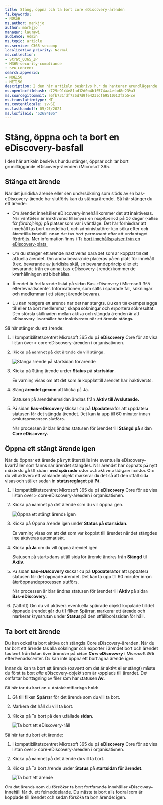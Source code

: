 ```yaml
---
title: Stäng, öppna och ta bort core eDiscovery-ärenden
f1.keywords:
- NOCSH
ms.author: markjjo
author: markjjo
manager: laurawi
audience: Admin
ms.topic: article
ms.service: O365-seccomp
localization_priority: Normal
ms.collection:
- Strat_O365_IP
- M365-security-compliance
- SPO_Content
search.appverid:
- MOE150
- MET150
description: I den här artikeln beskrivs hur du hanterar grundläggande eDiscovery-ärenden. Det handlar bland annat om att stänga ett ärende, öppna ett stängt ärende och ta bort ett ärende.
ms.openlocfilehash: d729c91d4e81ad12d0b4b16574aa4edad8e239a3
ms.sourcegitcommit: a6fb731fdf726d7d9fe4232cf69510013f2b54ce
ms.translationtype: MT
ms.contentlocale: sv-SE
ms.lasthandoff: 05/27/2021
ms.locfileid: "52684105"
---
```

# <a name="close-reopen-and-delete-a-core-ediscovery-case"></a>Stäng, öppna och ta bort en eDiscovery-basfall

I den här artikeln beskrivs hur du stänger, öppnar och tar bort grundläggande eDiscovery-ärenden i Microsoft 365.

## <a name="close-a-case"></a>Stänga ett ärende

När det juridiska ärende eller den undersökning som stöds av en bas-eDiscovery-ärende har slutförts kan du stänga ärendet. Så här stänger du ett ärende:
  
- Om ärendet innehåller eDiscovery-innehåll kommer det att inaktiveras. När vänttiden är inaktiverad tillämpas en respitperiod på 30 dagar (kallas för *fördröjning)* på platser som var i väntläge. Det här förhindrar att innehåll tas bort omedelbart, och administratörer kan söka efter och återställa innehåll innan det tas bort permanent efter att undantaget fördröjts. Mer information finns i Ta [bort innehållsplatser från en eDiscovery-plats.](create-ediscovery-holds.md#removing-content-locations-from-an-ediscovery-hold)

- Om du stänger ett ärende inaktiveras bara det som är kopplat till det aktuella ärendet. Om andra bevarande placeras på en plats för innehåll (t.ex. bevarande av juridiska skäl, en bevarandeprincip eller ett bevarande från ett annat bas-eDiscovery-ärende) kommer de kvarhållningen att bibehållas.

- Ärendet är fortfarande listat på sidan Bas-eDiscovery i Microsoft 365 efterlevnadscenter. Informationen, som sätts i spärrade fall, sökningar och medlemmar i ett stängt ärende bevaras.

- Du kan redigera ett ärende när det har stängts. Du kan till exempel lägga till eller ta bort medlemmar, skapa sökningar och exportera sökresultat. Den största skillnaden mellan aktiva och stängda ärenden är att eDiscovery-kvarhåller har inaktiverats när ett ärende stängs.

Så här stänger du ett ärende:
  
1. I kompatibilitetscentret Microsoft 365 du på **eDiscovery** Core för att visa listan över  >   core-eDiscovery-ärenden i organisationen.

2. Klicka på namnet på det ärende du vill stänga.

   ![Stänga ärende på startsidan för ärende](../media/eDiscoveryCaseHomePage.png)

3. Klicka på Stäng ärende under **Status** på **startsidan.**

    En varning visas om att det som är kopplat till ärendet har inaktiverats.

4. Stäng **ärendet genom** att klicka på Ja.

    Statusen på ärendehemsidan ändras från **Aktiv till** **Avslutande.**

5. På sidan **Bas-eDiscovery** klickar du på **Uppdatera** för att uppdatera statusen för det stängda ärendet. Det kan ta upp till 60 minuter innan avslutsprocessen slutförs.

    När processen är klar ändras statusen för ärendet till **Stängd på** sidan **Core eDiscovery.**

## <a name="reopen-a-closed-case"></a>Öppna ett stängt ärende igen

När du öppnar ett ärende på nytt återställs inte eventuella eDiscovery-kvarhåller som fanns när ärendet stängdes. När ärendet har öppnats på nytt måste du gå till sidan **med spärrade** sidor och aktivera tidigare insidor. Om du vill aktivera ett väntande objekt markerar du det så att den utfäll sida visas och ställer sedan in **statusreglaget** på **På**.
  
1. I kompatibilitetscentret Microsoft 365 du på **eDiscovery** Core för att visa listan över  >   core-eDiscovery-ärenden i organisationen.

2. Klicka på namnet på det ärende som du vill öppna igen.

   ![Öppna ett stängt ärende igen](../media/eDiscoveryCaseHomePageReopen.png)

3. Klicka på Öppna ärende igen under **Status** **på startsidan.**

    En varning visas om att det som var kopplat till ärendet när det stängdes inte aktiveras automatiskt.

4. Klicka **på Ja** om du vill öppna ärendet igen.

    Statusen på startsidans utfäll sida för ärende ändras från **Stängd** till **Aktiv**.

5. På sidan **Bas-eDiscovery** klickar du på **Uppdatera för** att uppdatera statusen för det öppnade ärendet. Det kan ta upp till 60 minuter innan återöppnandeprocessen slutförs. 

    När processen är klar ändras statusen för ärendet till **Aktiv** på sidan **Bas-eDiscovery.**

6. (Valfritt) Om du vill aktivera eventuella spärrade objekt  kopplade till det öppnade ärendet går du till fliken Spärrar, markerar ett ärende och markerar kryssrutan under **Status** på den utfällbordssidan för håll.
  
## <a name="delete-a-case"></a>Ta bort ett ärende

Du kan också ta bort aktiva och stängda Core eDiscovery-ärenden. När du tar bort ett ärende tas alla sökningar och exporter i ärendet bort och ärendet tas bort från listan över ärenden på sidan **Core eDiscovery** i Microsoft 365 efterlevnadscenter. Du kan inte öppna ett borttagna ärende igen.

Innan du kan ta bort ett ärende (oavsett om det är aktivt eller stängt) måste du först ta bort *alla* eDiscovery-objekt som är kopplade till ärendet. Det omfattar borttagning av filer som har statusen **Av.** 

Så här tar du bort en e-dataidentifierings hold:

1. Gå till fliken **Spärrar** för det ärende som du vill ta bort.

2. Markera det håll du vill ta bort.

3. Klicka på Ta bort på den utfällade **sidan.**

      ![Ta bort ett eDiscovery-håll](../media/DeleteeDiscoveryHold.png)

Så här tar du bort ett ärende:

1. I kompatibilitetscentret Microsoft 365 du på **eDiscovery** Core för att visa listan över  >   core-eDiscovery-ärenden i organisationen.

2. Klicka på namnet på det ärende du vill ta bort.

3. Klicka på Ta bort ärende under **Status** på **startsidan för ärendet.**

      ![Ta bort ett ärende](../media/eDiscoveryCaseHomePageDelete.png)

Om det ärende som du försöker ta bort fortfarande innehåller eDiscovery-innehåll får du ett felmeddelande. Du måste ta bort alla fodral som är kopplade till ärendet och sedan försöka ta bort ärendet igen.
